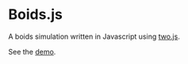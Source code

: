 Boids.js
========

A boids simulation written in Javascript using [two.js](http://jonobr1.github.io/two.js/).

See the [demo](https://dcousens.github.io/boids.js//).
